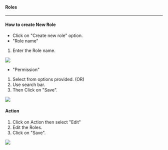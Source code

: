#### Roles
---
#### How to create New Role
* Click on "Create new role" option.
* "Role name"
1. Enter the Role name.

![](/images/Roles/Roles-Createnewrole.png)

* "Permission"
1. Select from options provided. 
(OR)
1. Use search bar.
1. Then Click on "Save".

![](/images/Roles/Permission.png)


#### Action
1. Click on Action then select "Edit"   
1. Edit the Roles.
1. Click on "Save".
 
![](/images/Roles/Edit.png)